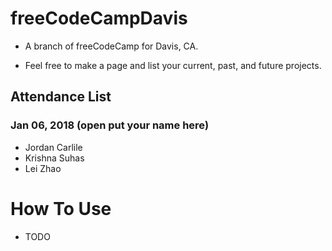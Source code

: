 # freeCodeCampDavis
* A branch of freeCodeCamp for Davis, CA.

* Feel free to make a page and list your current, past, and future projects.

## Attendance List
### Jan 06, 2018 (open put your name here)
* Jordan Carlile
* Krishna Suhas
* Lei Zhao

# How To Use
* TODO
